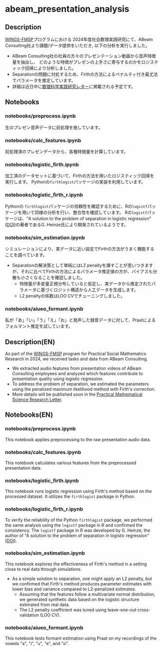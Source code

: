 # abeam_presentation_analysis

## Description
[WINGS-FMSP](https://www.ms.u-tokyo.ac.jp/wings-fmsp/)プログラムにおける
2024年度社会数理実践研究にて、ABeam Consulting社より課題/データ提供をいただき,
以下の分析を実行しました。

- ABeam Consulting社の社員の方々のプレゼンテーション動画から音声特徴量を抽出し、
どのような特徴がプレゼンの上手さに寄与するのかをロジスティック回帰により分析しました。
- Separationの問題に対処するため、Firthの方法によるペナルティ付き最尤法でパラメータを推定しています。
- 詳細は近日中に[数理科学実践研究レター](https://www.ms.u-tokyo.ac.jp/lmsr/)に掲載される予定です。

## Notebooks
### notebooks/preprocess.ipynb
生のプレゼン音声データに前処理を施しています。

### notebooks/calc_features.ipynb
前処理済のプレゼンデータから、各種特徴量を計算しています。

### notebooks/logistic_firth.ipynb
加工済のデータセットに基づいて、Firthの方法を用いたロジスティック回帰を実行します。
Pythonの`firthlogist`パッケージの実装を利用しています。

### notebooks/logistic_firth_r.ipynb
Pythonの `firthlogist`パッケージの信頼性を確認するために、Rの`logistf`パッケージを用いて同様の分析を行い、整合性を確認しています。
Rの`logistf`パッケージは、"A solution to the problem of separation in logistic regression" [(DOI)](<doi:10.1002/sim.1047>)の著者であるG. Heinze氏により開発されているようです。

### notebooks/sim_estimation.ipynb
シミュレーションにより、実データに近い設定でFirthの方法がうまく機能することを調べています。
- Separationの解決策として単純にはL2 penaltyを課すことが思いつきますが、それに比べてFirthの方法によるパラメータ推定値の方が、バイアスも分散も小さくなることを確認しました。
  - 特徴量が多変量正規分布していると仮定し、実データから推定されたパラメータに基づくロジット構造から人工データを生成します。
  - L2 penaltyの係数はLOO CVでチューニングしました。

### notebooks/aiueo_formant.ipynb
私が「あ」「い」「う」「え」「お」と発声した録音データに対して、Praatによるフォルマント推定を試しています。


## Description(EN)
As part of the [WINGS-FMSP](https://www.ms.u-tokyo.ac.jp/wings-fmsp/) program for Practical Social Mathematics Research in 2024, we received tasks and data from ABeam Consulting.

- We extracted audio features from presentation videos of ABeam Consulting employees and analyzed which features contribute to presentation quality using logistic regression.
- To address the problem of separation, we estimated the parameters using the penalized maximum likelihood method with Firth's correction.
- More details will be published soon in the [Practical Mathematical Science Research Letter](https://www.ms.u-tokyo.ac.jp/lmsr/).

## Notebooks(EN)
### notebooks/preprocess.ipynb
This notebook applies preprocessing to the raw presentation audio data.

### notebooks/calc_features.ipynb
This notebook calculates various features from the preprocessed presentation data.

### notebooks/logistic_firth.ipynb
This notebook runs logistic regression using Firth's method based on the processed dataset. It utilizes the `firthlogist` package in Python.

### notebooks/logistic_firth_r.ipynb
To verify the reliability of the Python `firthlogist` package, we performed the same analysis using the `logistf` package in R and confirmed the consistency. The `logistf` package in R was developed by G. Heinze, the author of "A solution to the problem of separation in logistic regression" [(DOI)](<doi:10.1002/sim.1047>).

### notebooks/sim_estimation.ipynb
This notebook explores the effectiveness of Firth's method in a setting close to real data through simulations.
- As a simple solution to separation, one might apply an L2 penalty, but we confirmed that Firth's method produces parameter estimates with lower bias and variance compared to L2-penalized estimates.
  - Assuming that the features follow a multivariate normal distribution, we generated synthetic data based on the logistic structure estimated from real data.
  - The L2 penalty coefficient was tuned using leave-one-out cross-validation (LOO CV).

### notebooks/aiueo_formant.ipynb
This notebook tests formant estimation using Praat on my recordings of the vowels "a", "i", "u", "e", and "o".
